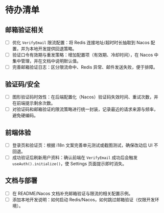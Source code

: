 # 待办清单

## 邮箱验证相关

- [ ] 优化 `VerifyEmail` 限流配置：将 Redis 连接地址/超时时长抽取到 Nacos 配置，并为本地开发提供回退策略。
- [ ] 验证口令有效期与重发策略：增加配置项（有效期、冷却时间），在 Nacos 中集中管理，并在文档中说明默认值。
- [ ] 完善邮箱验证日志：区分限流命中、Redis 异常、邮件发送失败，便于排障。

## 验证码/安全

- [ ] 图形验证码时效性：在后端配置化（Nacos）验证码失效时间、重试次数，并在前端提示剩余次数。
- [ ] 对验证码和邮箱验证的限流策略进行统一封装，记录最近的请求来源与频率，避免硬编码。

## 前端体验

- [ ] 登录页和验证页：根据 i18n 文案完善单元测试或截图测试，确保改动后 UI 不回退。
- [ ] 成功验证后刷新用户资料：确认前端在 `VerifyEmail` 成功后会触发 `useAuth().initialize()`，使 Settings 页面提示即时消失。

## 文档与部署

- [ ] 在 README/Nacos 文档补充邮箱验证与限流的相关配置示例。
- [ ] 添加本地开发说明：如何启动 Redis/Nacos，如何跳过邮箱验证（仅限开发环境）。

